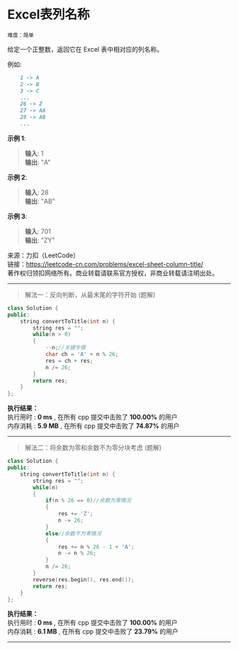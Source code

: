 # Excel表列名称 #  
`难度：简单` 

给定一个正整数，返回它在 Excel 表中相对应的列名称。  

例如:  
```md  
    1 -> A
    2 -> B
    3 -> C
    ...
    26 -> Z
    27 -> AA
    28 -> AB 
    ...
```  

**示例 1**:  
>**输入**: 1  
>**输出**: "A"  

**示例 2**:  
>**输入**: 28  
>**输出**: "AB"  

**示例 3**:  
>**输入**: 701  
>**输出**: "ZY"  

来源：力扣（LeetCode）  
链接：https://leetcode-cn.com/problems/excel-sheet-column-title/  
著作权归领扣网络所有。商业转载请联系官方授权，非商业转载请注明出处。  

---  
>解法一：反向判断，从最末尾的字符开始 (题解)  

```C++ 
class Solution {
public:
    string convertToTitle(int n) {
        string res = "";
        while(n > 0)
        {
            --n;//关键步骤
            char ch = 'A' + n % 26;
            res = ch + res;
            n /= 26;
        }
        return res;
    }
};
```  

**执行结果：**  
执行用时 : **0 ms** , 在所有 cpp 提交中击败了 **100.00%** 的用户  
内存消耗 : **5.9 MB** , 在所有 cpp 提交中击败了 **74.87%** 的用户  

---  
>解法二：将余数为零和余数不为零分块考虑 (题解)  

```C++  
class Solution {
public:
    string convertToTitle(int n) {
        string res = "";
        while(n)
        {
            if(n % 26 == 0)//余数为零情况
            {
                res += 'Z';
                n -= 26;
            }
            else//余数不为零情况
            {
                res += n % 26 - 1 + 'A';
                n -= n % 26;
            }
            n /= 26;
        }
        reverse(res.begin(), res.end());
        return res;
    }
};
```  

**执行结果：**  
执行用时 : **0 ms** , 在所有 cpp 提交中击败了 **100.00%** 的用户  
内存消耗 : **6.1 MB** , 在所有 cpp 提交中击败了 **23.79%** 的用户  

---  